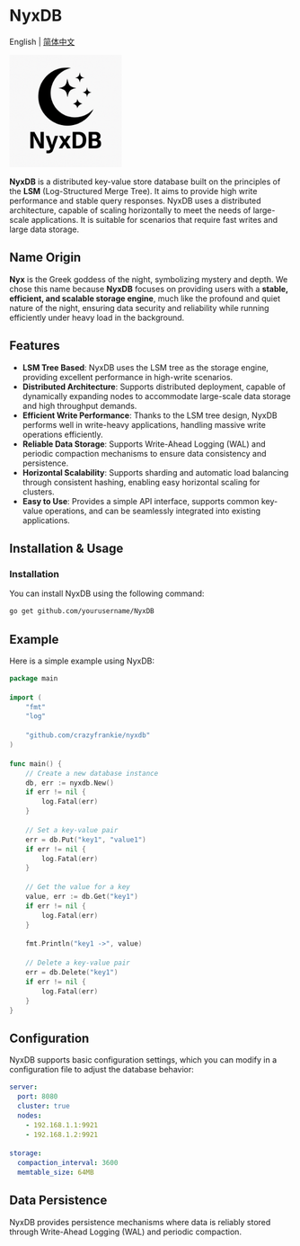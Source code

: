 # NyxDB

English |  [简体中文](./README_zh.md)  <!-- 中文版本链接 -->

<img src="image/img.png" alt="NyxDB Logo"  style="margin: 0 auto;" width="200"/>

**NyxDB** is a distributed key-value store database built on the principles of the **LSM** (Log-Structured Merge Tree). It aims to provide high write performance and stable query responses. NyxDB uses a distributed architecture, capable of scaling horizontally to meet the needs of large-scale applications. It is suitable for scenarios that require fast writes and large data storage.

## Name Origin

**Nyx** is the Greek goddess of the night, symbolizing mystery and depth. We chose this name because **NyxDB** focuses on providing users with a **stable, efficient, and scalable storage engine**, much like the profound and quiet nature of the night, ensuring data security and reliability while running efficiently under heavy load in the background.

## Features

- **LSM Tree Based**: NyxDB uses the LSM tree as the storage engine, providing excellent performance in high-write scenarios.
- **Distributed Architecture**: Supports distributed deployment, capable of dynamically expanding nodes to accommodate large-scale data storage and high throughput demands.
- **Efficient Write Performance**: Thanks to the LSM tree design, NyxDB performs well in write-heavy applications, handling massive write operations efficiently.
- **Reliable Data Storage**: Supports Write-Ahead Logging (WAL) and periodic compaction mechanisms to ensure data consistency and persistence.
- **Horizontal Scalability**: Supports sharding and automatic load balancing through consistent hashing, enabling easy horizontal scaling for clusters.
- **Easy to Use**: Provides a simple API interface, supports common key-value operations, and can be seamlessly integrated into existing applications.

## Installation & Usage

### Installation

You can install NyxDB using the following command:

```bash
go get github.com/yourusername/NyxDB
```

## Example
Here is a simple example using NyxDB:
```go
package main

import (
	"fmt"
	"log"
	
	"github.com/crazyfrankie/nyxdb"
)

func main() {
	// Create a new database instance
	db, err := nyxdb.New()
	if err != nil {
		log.Fatal(err)
	}

	// Set a key-value pair
	err = db.Put("key1", "value1")
	if err != nil {
		log.Fatal(err)
	}

	// Get the value for a key
	value, err := db.Get("key1")
	if err != nil {
		log.Fatal(err)
	}

	fmt.Println("key1 ->", value)

	// Delete a key-value pair
	err = db.Delete("key1")
	if err != nil {
		log.Fatal(err)
	}
}
```

## Configuration
NyxDB supports basic configuration settings, which you can modify in a configuration file to adjust the database behavior:
```yaml
server:
  port: 8080
  cluster: true
  nodes:
    - 192.168.1.1:9921
    - 192.168.1.2:9921

storage:
  compaction_interval: 3600
  memtable_size: 64MB
```

## Data Persistence
NyxDB provides persistence mechanisms where data is reliably stored through Write-Ahead Logging (WAL) and periodic compaction.


